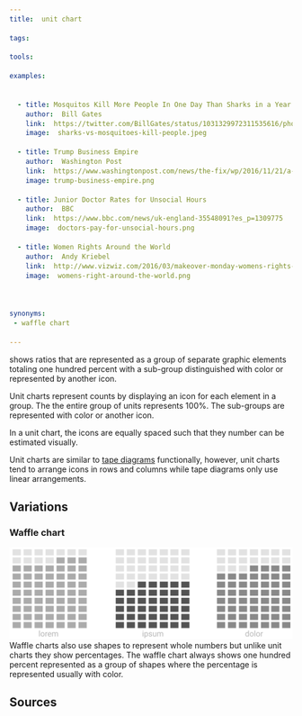 ```yaml
---
title:  unit chart
  
tags:

tools:

examples:


  - title: Mosquitos Kill More People In One Day Than Sharks in a Year
    author:  Bill Gates
    link:  https://twitter.com/BillGates/status/1031329972311535616/photo/1
    image:  sharks-vs-mosquitoes-kill-people.jpeg

  - title: Trump Business Empire
    author:  Washington Post
    link:  https://www.washingtonpost.com/news/the-fix/wp/2016/11/21/a-running-list-of-how-donald-trumps-new-position-is-helping-his-business-interests/
    image: trump-business-empire.png
    
  - title: Junior Doctor Rates for Unsocial Hours
    author:  BBC
    link:  https://www.bbc.com/news/uk-england-35548091?es_p=1309775
    image:  doctors-pay-for-unsocial-hours.png
    
  - title: Women Rights Around the World
    author:  Andy Kriebel
    link:  http://www.vizwiz.com/2016/03/makeover-monday-womens-rights-around.html
    image:  womens-right-around-the-world.png
    


synonyms:
 - waffle chart

---
```


shows ratios that are represented as a group of separate graphic elements totaling one hundred percent with a sub-group distinguished with color or represented by another icon.

<!--more-->
Unit charts represent counts by displaying an icon for each element in a group. The the entire group of units represents 100%. The sub-groups are represented with color or another icon.

In a unit chart, the icons are equally spaced such that they number can be estimated visually.

Unit charts are similar to [tape diagrams](/tape-diagram) functionally, however, unit charts tend to arrange icons in rows and columns while tape diagrams only use linear arrangements.

## Variations

### Waffle chart
<img src="waffle-chart.svg" class="f-right-half" /> Waffle charts also use shapes to represent whole numbers but unlike unit charts they show percentages. The waffle chart always shows one hundred percent represented as a group of shapes where the percentage is represented usually with color.

## Sources

